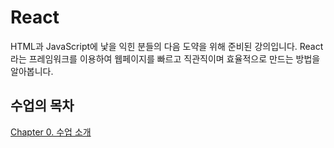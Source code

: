 # React

HTML과 JavaScript에 낯을 익힌 분들의 다음 도약을 위해 준비된 강의입니다. React라는 프레임워크를 이용하여 웹페이지를 빠르고 직관직이며 효율적으로 만드는 방법을 알아봅니다.

## 수업의 목차

[Chapter 0. 수업 소개](./chap0.md)
